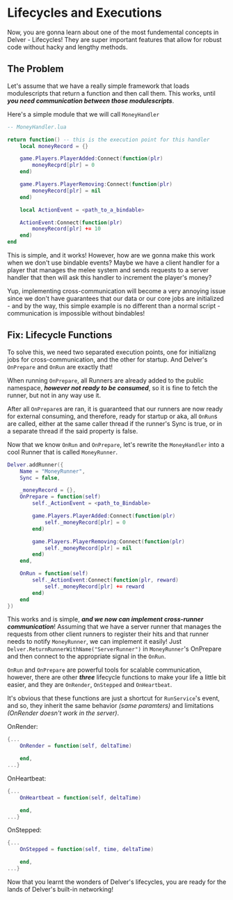 # Lifecycles and Executions

Now, you are gonna learn about one of the most fundemental concepts in Delver - Lifecycles! They are super important features that allow for robust code without hacky and lengthy methods.

## The Problem

Let's assume that we have a really simple framework that loads modulescripts that return a function and then call them. This works, until ***you need communication between those modulescripts***.

Here's a simple module that we will call `MoneyHandler`

```lua
-- MoneyHandler.lua

return function() -- this is the execution point for this handler
    local moneyRecord = {}

    game.Players.PlayerAdded:Connect(function(plr)
        moneyRecprd[plr] = 0
    end)

    game.Players.PlayerRemoving:Connect(function(plr)
        moneyRecord[plr] = nil
    end)

    local ActionEvent = <path_to_a_bindable>

    ActionEvent:Connect(function(plr)
        moneyRecord[plr] += 10
    end)
end
```

This is simple, and it works! However, how are we gonna make this work when we don't use bindable events? Maybe we have a client handler for a player that manages the melee system and sends requests to a server handler that then will ask this handler to increment the player's money?

Yup, implementing cross-communication will become a very annoying issue since we don't have guarantees that our data or our core jobs are initialized - and by the way, this simple example is no different than a normal script - communication is impossible without bindables!

## Fix: Lifecycle Functions

To solve this, we need two separated execution points, one for initializng jobs for cross-communication, and the other for startup. And Delver's `OnPrepare` and `OnRun` are exactly that!

When running `OnPrepare`, all Runners are already added to the public namespace, ***however not ready to be consumed***, so it is fine to fetch the runner, but not in any way use it. 

After all `OnPrepare`s are ran, it is guaranteed that our runners are now ready for external consuming, and therefore, ready for startup or aka, all `OnRun`s are called, either at the same caller thread if the runner's Sync is true, or in a separate thread if the said property is false. 

Now that we know `OnRun` and `OnPrepare`, let's rewrite the `MoneyHandler` into a cool Runner that is called `MoneyRunner`.

```Lua
Delver.addRunner({
    Name = "MoneyRunner",
    Sync = false,

    _moneyRecord = {},
    OnPrepare = function(self)
        self._ActionEvent = <path_to_Bindable>

        game.Players.PlayerAdded:Connect(function(plr)
            self._moneyRecord[plr] = 0
        end)

        game.Players.PlayerRemoving:Connect(function(plr)
            self._moneyRecord[plr] = nil
        end)
    end,

    OnRun = function(self)
        self._ActionEvent:Connect(function(plr, reward)
            self._moneyRecord[plr] += reward 
        end)
    end
})
```

This works and is simple, ***and we now can implement cross-runner communication***! Assuming that we have a server runner that manages the requests from other client runners to register their hits and that runner needs to notify `MoneyRunner`, we can implement it easily! Just `Delver.ReturnRunnerWithName("ServerRunner")` in `MoneyRunner`'s OnPrepare and then connect to the appropriate  signal in the `OnRun`.

`OnRun` and `OnPrepare` are powerful tools for scalable communication, however, there are other ***three*** lifecycle functions to make your life a little bit easier, and they are `OnRender`, `OnStepped` and `OnHeartbeat`. 

It's obvious that these functions are just a shortcut for `RunService`'s event, and so, they inherit the same behavior *(same paramters)* and limitations *(OnRender doesn't work in the server)*.

OnRender:

```lua
{...
    OnRender = function(self, deltaTime)

    end,
...}
```

OnHeartbeat:
```lua
{...
    OnHeartbeat = function(self, deltaTime)

    end,
...}
```

OnStepped:
```lua
{...
    OnStepped = function(self, time, deltaTime)

    end,
...}
```

Now that you learnt the wonders of Delver's lifecycles, you are ready for the lands of Delver's built-in networking!